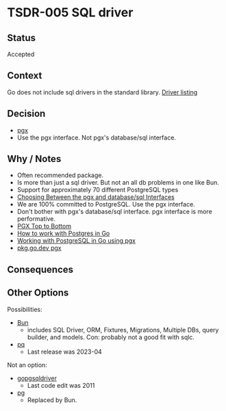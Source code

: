 # TSDR-005 SQL driver

## Status

Accepted

## Context

Go does not include sql drivers in the standard library. [Driver listing](https://go.dev/wiki/SQLDrivers)

## Decision

- [pgx](https://github.com/jackc/pgx)
- Use the pgx interface. Not pgx's database/sql interface.

## Why / Notes

- Often recommended package. 
- Is more than just a sql driver. But not an all db problems in one like Bun.
- Support for approximately 70 different PostgreSQL types
- [Choosing Between the pgx and database/sql Interfaces](https://github.com/jackc/pgx#choosing-between-the-pgx-and-databasesql-interfaces)
- We are 100% committed to PostgreSQL. Use the pgx interface.
- Don't bother with pgx's database/sql interface. pgx interface is more performative.
- [PGX Top to Bottom](https://www.youtube.com/watch?v=sXMSWhcHCf8)
- [How to work with Postgres in Go](https://medium.com/avitotech/how-to-work-with-postgres-in-go-bad2dabd13e4)
- [Working with PostgreSQL in Go using pgx](https://donchev.is/post/working-with-postgresql-in-go-using-pgx/)
- [pkg.go.dev pgx](https://pkg.go.dev/github.com/jackc/pgx#section-documentation)

## Consequences



## Other Options

Possibilities:
- [Bun](https://bun.uptrace.dev/)
  - includes SQL Driver, ORM, Fixtures, Migrations, Multiple DBs, query builder, and models. Con: probably not a good fit with sqlc.
- [pq](https://github.com/lib/pq)
  - Last release was 2023-04

Not an option:
- [gopgsqldriver](https://github.com/jbarham/gopgsqldriver)
  - Last code edit was 2011
- [pg](https://github.com/go-pg/pg)
  - Replaced by Bun.
